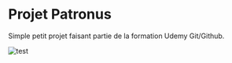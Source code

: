 # Projet Patronus
Simple petit projet faisant partie de la formation Udemy Git/Github.

![test](https://images.ctfassets.net/usf1vwtuqyxm/4UY6uN1NXOgIyO8suQGqUM/ec7de1c7b8be957cd729b2f57a880400/7.19.1_SilverDoe_Colour_01VG.jpg?w=914&q=70&fm=webp)